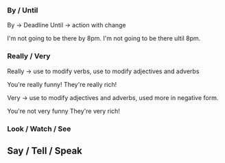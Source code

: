 ### By / Until

By -> Deadline
Until -> action with change

I'm not going to be there by 8pm.
I'm not going to be there ultil 8pm.


### Really / Very

Really -> use to modify verbs, use to modify adjectives and adverbs

You're really funny!
They're really rich!

Very -> use to modify adjectives and adverbs, used more in negative form.

You're not very funny
They're very rich!


### Look / Watch / See


## Say / Tell / Speak
